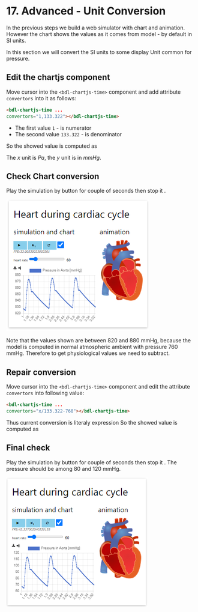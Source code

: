 # 17. Advanced - Unit Conversion

In the previous steps we build a web simulator with chart and animation. However the chart shows the values as it comes from model - by default in SI units.

In this section we will convert the SI units to some display Unit common for pressure.

## Edit the chartjs component

Move cursor into the `<bdl-chartjs-time>` component and add attribute `convertors` into it as follows:

```markdown
<bdl-chartjs-time ...
convertors="1,133.322"></bdl-chartjs-time>
```

* The first value `1` - is numerator
* The second value `133.322` - is denominator

So the showed value is computed as

The $x$ unit is $Pa$, the $y$ unit is in $mmHg$.

## Check Chart conversion

Play the simulation by button  for couple of seconds then stop it .

![EditorSimChart1](EditorSimChart1.png)

Note that the values shown are between 820 and 880 mmHg, because the model is computed in normal atmospheric ambient with pressure 760 mmHg. Therefore to get physiological values we need to subtract.

## Repair conversion

Move cursor into the `<bdl-chartjs-time>` component and edit the attribute `convertors` into following value:

```markdown
<bdl-chartjs-time ...
convertors="x/133.322-760"></bdl-chartjs-time>
```

Thus current conversion is literaly expression So the showed value is computed as

## Final check

Play the simulation by button  for couple of seconds then stop it . The pressure should be among 80 and 120 mmHg.

![EditorSimChart2](EditorSimChart2.png)
